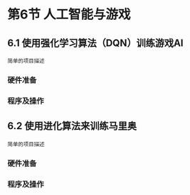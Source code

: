 # 第6节 人工智能与游戏

## 6.1 使用强化学习算法（DQN）训练游戏AI

    简单的项目描述

### 硬件准备

### 程序及操作

## 6.2 使用进化算法来训练马里奥

    简单的项目描述

### 硬件准备

### 程序及操作

